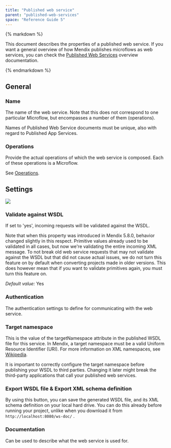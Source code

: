 ```yaml
---
title: "Published web service"
parent: "published-web-services"
space: "Reference Guide 5"
---
```



<div class="alert alert-warning">{% markdown %}

This document describes the properties of a published web service. If you want a general overview of how Mendix publishes microflows as web services, you can check the [Published Web Services](published-web-services) overview documentation.

{% endmarkdown %}</div>

## General

### Name

The name of the web service. Note that this does not correspond to one particular Microflow, but encompasses a number of them (operations).

Names of Published Web Service documents must be unique, also with regard to Published App Services.

### Operations

Provide the actual operations of which the web service is composed. Each of these operations is a Microflow.

See [Operations](operations).

## Settings

![](attachments/4522018/4751408.png)

### Validate against WSDL

If set to 'yes', incoming requests will be validated against the WSDL.

Note that when this property was introduced in Mendix 5.8.0, behavior changed slightly in this respect. Primitive values already used to be validated in all cases, but now we're validating the entire incoming XML message. To not break old web service requests that may not validate against the WSDL but that did not cause actual issues, we do not turn this feature on by default when converting projects made in older versions. This does however mean that if you want to validate primitives again, you must turn this feature on.

_Default value:_ Yes

### Authentication

The authentication settings to define for communicating with the web service.

### Target namespace

This is the value of the targetNamespace attribute in the published WSDL file for this service. In Mendix, a target namespace must be a valid Uniform Resource Identifier (URI). For more information on XML namespaces, see [Wikipedia](http://en.wikipedia.org/wiki/XML_namespace).

It is important to correctly configure the target namespace before publishing your WSDL to third parties. Changing it later might break the third-party applications that call your published web services.

### Export WSDL file & Export XML schema definition

By using this button, you can save the generated WSDL file, and its XML schema definition on your local hard drive. You can do this already before running your project, unlike when you download it from `http://localhost:8080/ws-doc/` .

### Documentation

Can be used to describe what the web service is used for.
